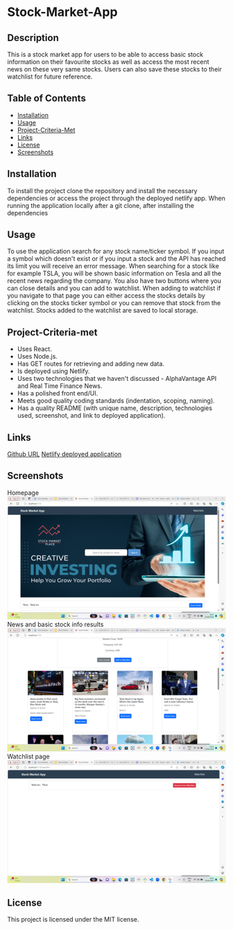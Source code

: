 # Stock-Market-App

## Description

This is a stock market app for users to be able to access basic stock information on their favourite stocks as well as access the most recent news on these very same stocks. Users can also save these stocks to their watchlist for future reference.

## Table of Contents

- [Installation](#installation)
- [Usage](#usage)
- [Project-Criteria-Met](#project-criteria-met)
- [Links](#links)
- [License](#license)
- [Screenshots](#screenshots)

## Installation

To install the project clone the repository and install the necessary dependencies or access the project through the deployed netlify app. When running the application locally after a git clone, after installing the dependencies

## Usage

To use the application search for any stock name/ticker symbol. If you input a symbol which doesn't exist or if you input a stock and the API has reached its limit you will receive an error message. When searching for a stock like for example TSLA, you will be shown basic information on Tesla and all the recent news regarding the company. You also have two buttons where you can close details and you can add to watchlist. When adding to watchlist if you navigate to that page you can either access the stocks details by clicking on the stocks ticker symbol or you can remove that stock from the watchlist. Stocks added to the watchlist are saved to local storage.

## Project-Criteria-met

- Uses React.
- Uses Node.js.
- Has GET routes for retrieving and adding new data.
- Is deployed using Netlify.
- Uses two technologies that we haven't discussed - AlphaVantage API and Real Time Finance News.
- Has a polished front end/UI.
- Meets good quality coding standards (indentation, scoping, naming).
- Has a quality README (with unique name, description, technologies used, screenshot, and link to deployed application).

## Links

[Github URL](https://github.com/AvniB82/stockmarketplace.git)
[Netlify deployed application](https://musical-haupia-e8c36b.netlify.app/)

## Screenshots

Homepage![Alt text](/src/images/Home.png)
News and basic stock info results![Alt text](/src/images/News.png)
Watchlist page![Alt text](/src/images/WatchList.png)

## License

This project is licensed under the MIT license.
